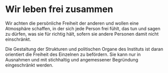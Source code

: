 # Wir leben frei zusammen
Wir achten die persönliche Freiheit der anderen und wollen eine Atmosphäre schaffen, in der sich jede Person frei fühlt, das tun und sagen zu dürfen, was sie für richtig hält, sofern sie andere Personen damit nicht einschränkt.

Die Gestaltung der Strukturen und politischen Organe des Instituts ist daran orientiert die Freiheit des Einzelnen zu befördern.
Sie kann nur in Ausnahmen und mit stichhaltig und angemessener Begründung eingeschränkt werden.
